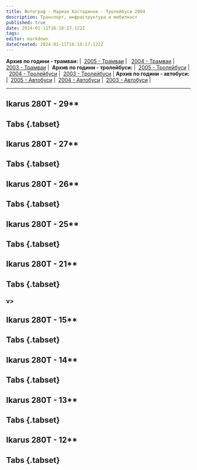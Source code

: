 ```yaml
---
title: Фотограф - Мариан Костадинов - Тролейбуси 2004
description: Транспорт, инфраструктура и мобилност
published: true
date: 2024-01-11T16:18:17.122Z
tags: 
editor: markdown
dateCreated: 2024-01-11T16:18:17.122Z
---
```


**Архив по години - трамваи:** |  [2005 - Трамваи](/gallery/marian-kostadinov-bus-2005) |   [2004 - Трамваи](/gallery/marian-kostadinov-tm-2004) |   [2003 - Трамваи](/gallery/marian-kostadinov-tm-2003) | 
**Архив по години - тролейбуси:** |  [2005 - Тролейбуси](/gallery/marian-kostadinov-tb-2005) |  [2004 - Тролейбуси](/gallery/marian-kostadinov-tb-2004) |  [2003 - Тролейбуси](/gallery/marian-kostadinov-tb-2003) |
**Архив по години - автобуси:** |  [2005 - Автобуси](/gallery/marian-kostadinov-bus-2005) |  [2004 - Автобуси](/gallery/marian-kostadinov-bus-2004) |  [2003 - Автобуси](/gallery/marian-kostadinov-bus-2003) |

---

## Ikarus 280T - 29**
## Tabs {.tabset}
### 

## Ikarus 280T - 27**
## Tabs {.tabset}
### 
## Ikarus 280T - 26**
## Tabs {.tabset}
### 
## Ikarus 280T - 25**
## Tabs {.tabset}
###


## Ikarus 280T - 21**
## Tabs {.tabset}
### v>


## Ikarus 280T - 15**
## Tabs {.tabset}
### 

## Ikarus 280T - 14**
## Tabs {.tabset}
### 

## Ikarus 280T - 13**
## Tabs {.tabset}
### 

## Ikarus 280T - 12**
## Tabs {.tabset}
### 